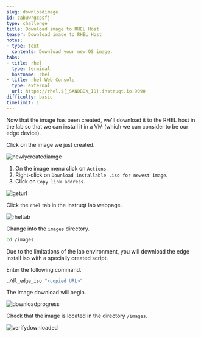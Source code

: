 ```yaml
---
slug: downloadimage
id: zabuwrgcpsfj
type: challenge
title: Download image to RHEL Host
teaser: Download image to RHEL Host
notes:
- type: text
  contents: Download your new OS image.
tabs:
- title: rhel
  type: terminal
  hostname: rhel
- title: rhel Web Console
  type: external
  url: https://rhel.${_SANDBOX_ID}.instruqt.io:9090
difficulty: basic
timelimit: 1
---
```

Now that the image has been created, we'll download it to the RHEL host in the lab so that we can install it in a VM (which we can consider to be our edge device).

Click on the image we just created.

![newlycreatediamge](../assets/clickonimage.png)

1) On the image menu click on `Actions`.
2) Right-click on `Download installable .iso for newest image`.
3) Click on `Copy link address`.

![geturl](../assets/geturl.png)

Click the `rhel` tab in the Instruqt lab webpage.

![rheltab](../assets/rheltab.png)

Change into the `images` directory.

```bash
cd /images
```

Due to the limitations of the lab environment, you will download the edge install iso with a specially created script.

Enter the following command.

```bash
./dl_edge_iso "<copied URL>"
```

The image download will begin.

![downloadprogress](../assets/downloadprogress.png)

Check that the image is located in the directory `/images`.

![verifydownloaded](../assets/verifydownloaded.png)
